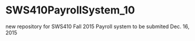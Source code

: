 # SWS410PayrollSystem_10
new repository for SWS410 Fall 2015
Payroll system to be submited Dec. 16, 2015

